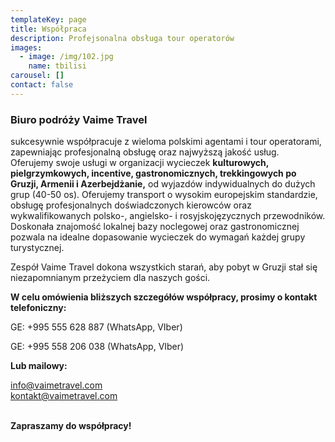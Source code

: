 ```yaml
---
templateKey: page
title: Współpraca
description: Profejsonalna obsługa tour operatorów
images:
  - image: /img/102.jpg
    name: tbilisi
carousel: []
contact: false
---
```

### **Biuro podróży Vaime Travel**

sukcesywnie współpracuje z wieloma polskimi agentami i tour operatorami, zapewniając profesjonalną obsługę oraz najwyższą jakość usług. \
Oferujemy swoje usługi w organizacji wycieczek **kulturowych, pielgrzymkowych, incentive, gastronomicznych, trekkingowych po Gruzji, Armenii i Azerbejdżanie,** od wyjazdów indywidualnych do dużych grup (40-50 os). Oferujemy transport o wysokim europejskim standardzie, obsługę profesjonalnych doświadczonych kierowców oraz wykwalifikowanych polsko-, angielsko- i rosyjskojęzycznych przewodników. Doskonała znajomość lokalnej bazy noclegowej oraz gastronomicznej pozwala na idealne dopasowanie wycieczek do wymagań każdej grupy turystycznej.

Zespół Vaime Travel dokona wszystkich starań, aby pobyt w Gruzji stał się niezapomnianym przeżyciem dla naszych gości.

**W celu omówienia bliższych szczegółów współpracy, prosimy o kontakt telefoniczny:**

GE: +995 555 628 887 (WhatsApp, VIber)

GE: +995 558 206 038 (WhatsApp, VIber)

**Lub mailowy:**

info@vaimetravel.com\
kontakt@vaimetravel.com

\
**Zapraszamy do współpracy!**